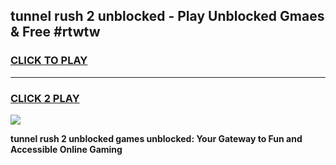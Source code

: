 
## tunnel rush 2 unblocked - Play Unblocked Gmaes & Free #rtwtw
<h3>
<a href="https://news.freeplayer.one?title=tunnel_rush_2_unblocked&ref=24F">CLICK TO PLAY</a></h3>
<hr>

<h3>
<a href="https://news.freeplayer.one?title=tunnel_rush_2_unblocked&ref=24F">CLICK 2 PLAY</a>
  
</h3>

<a href="https://news.freeplayer.one?title=tunnel_rush_2_unblocked&ref=24F/"><img src="https://clearcache.store/games.png"></a>


**tunnel rush 2 unblocked games unblocked: Your Gateway to Fun and Accessible Online Gaming**
